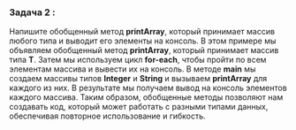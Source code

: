 ### Задача 2 : 
Напишите обобщенный метод **printArray**, 
который принимает массив любого типа и выводит его элементы на консоль.
В этом примере мы объявляем обобщенный метод **printArray**, который принимает массив типа **T**. 
Затем мы используем цикл **for-each**, чтобы пройти по всем элементам массива и вывести их на консоль.
В методе **main** мы создаем массивы типов **Integer** и **String** и вызываем **printArray** для каждого из них. 
В результате мы получаем вывод на консоль элементов каждого массива.
Таким образом, обобщенные методы позволяют нам создавать код, который может работать с разными типами данных, 
обеспечивая повторное использование и гибкость.
